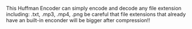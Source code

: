 This Huffman Encoder can simply encode and decode any file extension
including: .txt, .mp3, .mp4, .png
be careful that file extensions that already have an built-in enconder will be bigger after compression!!
